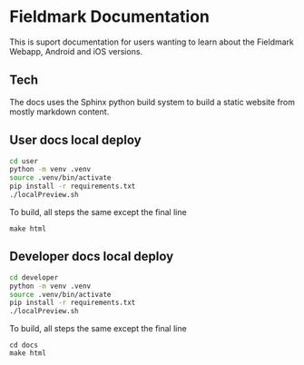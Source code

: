 # Fieldmark Documentation

This is suport documentation for users wanting to learn about the Fieldmark Webapp, Android and iOS versions.

## Tech

The docs uses the Sphinx python build system to build a static website from mostly markdown content.

## User docs local deploy

```bash
cd user
python -m venv .venv
source .venv/bin/activate
pip install -r requirements.txt
./localPreview.sh
```

To build, all steps the same except the final line

```
make html
```

## Developer docs local deploy

```bash
cd developer
python -m venv .venv
source .venv/bin/activate
pip install -r requirements.txt
./localPreview.sh
```

To build, all steps the same except the final line

```
cd docs
make html
```
